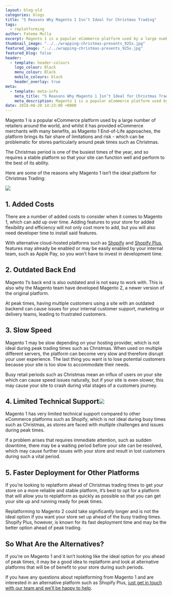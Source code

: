 ```yaml
---
layout: blog-old
categories: blogs
title: "5 Reasons Why Magento 1 Isn’t Ideal for Christmas Trading"
tags:
  - replatforming
author: Fatema Mulla
excerpt: Magento 1 is a popular eCommerce platform used by a large number of retailers around the world, and whilst it has provided eCommerce merchants with many benefits, as Magento 1 End-of-Life approaches, the platform brings its fair share of limitations and risk - which can be problematic for stores particularly around peak times such as Christmas.
thumbnail_image: "../../wrapping-christmas-presents_925x.jpg"
featured_image: "../../wrapping-christmas-presents_925x.jpg"
featured_blog: false
header:
  - template: header-colours
    logo_colour: Black
    menu_colour: Black
    mobile_colours: black
    header_overlay: true
meta:
  - template: meta-info
    meta_title: "5 Reasons Why Magento 1 Isn’t Ideal for Christmas Trading"
    meta_description: Magento 1 is a popular eCommerce platform used by a large number of retailers around the world, and whilst it has provided eCommerce merchants with many benefits, as Magento 1 End-of-Life approaches, the platform brings its fair share of limitations and risk - which can be problematic for stores particularly around peak times such as Christmas.
date: 2018-08-20 14:23:00 +0000
---
```


Magento 1 is a popular eCommerce platform used by a large number of retailers around the world, and whilst it has provided eCommerce merchants with many benefits, as Magento 1 End-of-Life approaches, the platform brings its fair share of limitations and risk - which can be problematic for stores particularly around peak times such as Christmas.

The Christmas period is one of the busiest times of the year, and so requires a stable platform so that your site can function well and perform to the best of its ability.

Here are some of the reasons why Magento 1 isn’t the ideal platform for Christmas Trading:

![](https://lh6.googleusercontent.com/vgEhqsKuxN4196OfHa-9EtmAWplOp30rwGvg8Itij2ri209mKn90TeSDyyoJiBKOljGwxIgMpNrpQSPIfSV2CxyB_gp4vATRXCobMLjMUykSr5QtGsEUga0tpK4ASmO6JsQZhpap)

## 1\. Added Costs

There are a number of added costs to consider when it comes to Magento 1, which can add up over time. Adding features to your store for added flexibility and efficiency will not only cost more to add, but you will also need developer time to install said features.

With alternative cloud-hosted platforms such as [Shopify](https://www.shopify.com/?ref=statement&utm_campaign=Statement%20Blog) and [Shopify Plus](https://www.shopify.co.uk/plus?ref=statement&utm_campaign=Statement%20Blog), features may already be enabled or may be easily enabled by your internal team, such as Apple Pay, so you won’t have to invest in development time.

## 2\. Outdated Back End

Magento 1’s back end is also outdated and is not easy to work with. This is also why the Magento team have developed Magento 2, a newer version of the original platform.

At peak times, having multiple customers using a site with an outdated backend can cause issues for your internal customer support, marketing or delivery teams, leading to frustrated customers.

## 3\. Slow Speed

Magento 1 may be slow depending on your hosting provider, which is not ideal during peak trading times such as Christmas. When used on multiple different servers, the platform can become very slow and therefore disrupt your user experience. The last thing you want is to lose potential customers because your site is too slow to accommodate their needs.

Busy retail periods such as Christmas mean an influx of users on your site which can cause speed issues naturally, but if your site is even slower, this may cause your site to crash during vital stages of a customers journey.

## 4\. Limited Technical Support![](https://lh4.googleusercontent.com/KBcAnkusK7Z7ZOmlcBtSqQnc2dthABN2s_oIlP0dQJWIX95Me3LIen2arvNwEac9EkfaeqHRTflsVezvV47Wh1M_juyD1OYM7uqhDvf5viwjtM0i1flXTld88igM4eOPGWW5GxEu)

Magento 1 has very limited technical support compared to other eCommerce platforms such as Shopify, which is not ideal during busy times such as Christmas, as stores are faced with multiple challenges and issues during peak times.

If a problem arises that requires immediate attention, such as sudden downtime, there may be a waiting period before your site can be resolved, which may cause further issues with your store and result in lost customers during such a vital period.

## 5\. Faster Deployment for Other Platforms

If you’re looking to replatform ahead of Christmas trading times to get your store on a more reliable and stable platform, it’s best to opt for a platform that will allow you to replatform as quickly as possible so that you can get your site up and running ready for peak times.

Replatforming to Magento 2 could take significantly longer and is not the ideal option if you want your store set up ahead of the busy trading times. Shopify Plus, however, is known for its fast deployment time and may be the better option ahead of peak trading.

## So What Are the Alternatives?

If you’re on Magento 1 and it isn’t looking like the ideal option for you ahead of peak times, it may be a good idea to replatform and look at alternative platforms that will be of benefit to your store during such periods.

If you have any questions about replatforming from Magento 1 and are interested in an alternative platform such as Shopify Plus, [just get in touch with our team and we’ll be happy to help](https://www.statementagency.com/contact-us).
